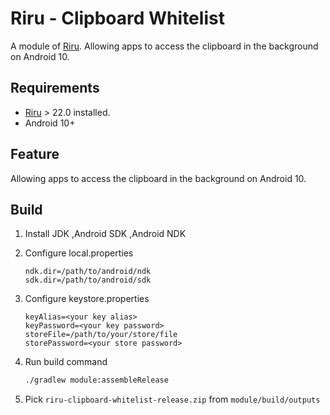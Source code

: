 # Riru - Clipboard Whitelist

A module of [Riru](https://github.com/RikkaApps/Riru). Allowing apps to access the clipboard in the background on Android 10.

## Requirements

* [Riru](https://github.com/RikkaApps/Riru) > 22.0 installed.
* Android 10+


## Feature

Allowing apps to access the clipboard in the background on Android 10.   


## Build

1. Install JDK ,Android SDK ,Android NDK

2. Configure local.properties 

   ```properties
   ndk.dir=/path/to/android/ndk
   sdk.dir=/path/to/android/sdk
   ```

3. Configure keystore.properties

   ```properties
   keyAlias=<your key alias>
   keyPassword=<your key password>
   storeFile=/path/to/your/store/file
   storePassword=<your store password>
   ```

4. Run build command 

    ``` bash 
    ./gradlew module:assembleRelease
    ```
    
4. Pick `riru-clipboard-whitelist-release.zip` from `module/build/outputs`
